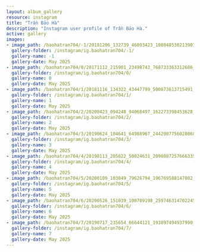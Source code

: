 ```yaml
---
layout: album_gallery
resource: instagram
title: "Trần Bảo Hà"
description: "Instagram user profile of Trần Bảo Hà."
active: gallery
images: 
- image_path: /baohatran704/-1/20181206_132739_46093423_1080485302139078_8903431710154292737_n.jpg
  gallery-folder: /instagram/ig.baohatran704/-1/
  gallery-name: -1
  gallery-date: May 2025
- image_path: /baohatran704/0/20171112_215901_23498743_768733363312686_4723757984516145152_n.jpg
  gallery-folder: /instagram/ig.baohatran704/0/
  gallery-name: 0
  gallery-date: May 2025
- image_path: /baohatran704/1/20181116_134322_43447799_500873613715491_6340296777971800844_n.jpg
  gallery-folder: /instagram/ig.baohatran704/1/
  gallery-name: 1
  gallery-date: May 2025
- image_path: /baohatran704/2/20200423_094248_94068497_162273398453628_8940474526491259928_n.jpg
  gallery-folder: /instagram/ig.baohatran704/2/
  gallery-name: 2
  gallery-date: May 2025
- image_path: /baohatran704/3/20190624_104641_64988967_2442007756028068_1317267639961269148_n.jpg
  gallery-folder: /instagram/ig.baohatran704/3/
  gallery-name: 3
  gallery-date: May 2025
- image_path: /baohatran704/4/20190113_205622_50024631_2090887257666335_1725745088448805033_n.jpg
  gallery-folder: /instagram/ig.baohatran704/4/
  gallery-name: 4
  gallery-date: May 2025
- image_path: /baohatran704/5/20200109_103849_79626794_196769588147002_1094843249116791164_n.jpg
  gallery-folder: /instagram/ig.baohatran704/5/
  gallery-name: 5
  gallery-date: May 2025
- image_path: /baohatran704/6/20200526_151039_100709198_2597463147022453_2973493825112903632_n.jpg
  gallery-folder: /instagram/ig.baohatran704/6/
  gallery-name: 6
  gallery-date: May 2025
- image_path: /baohatran704/7/20190717_235654_66644121_193897494937990_3121248146121606329_n.jpg
  gallery-folder: /instagram/ig.baohatran704/7/
  gallery-name: 7
  gallery-date: May 2025
---
```

